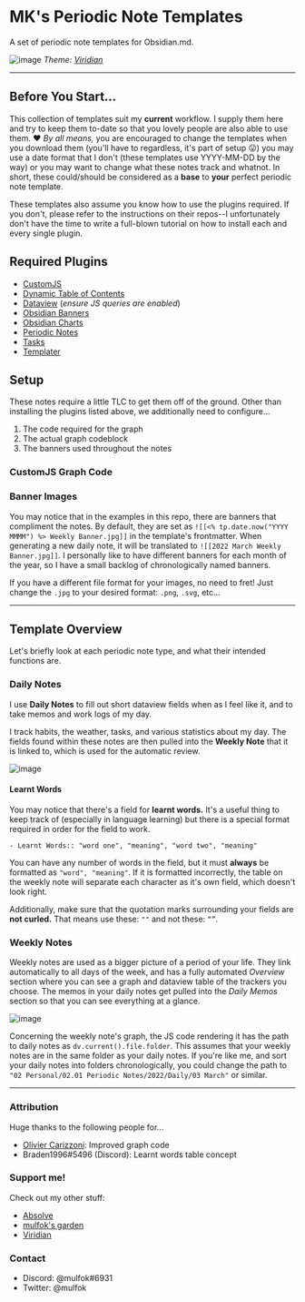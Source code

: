 # MK's Periodic Note Templates
A set of periodic note templates for Obsidian.md.

![image](https://user-images.githubusercontent.com/50339059/166981554-4ccf8b94-6f33-4b78-9a4d-3252d54502a0.png)
*Theme: [Viridian](https://github.com/mulfok/obsidian/viridian)*
___

## Before You Start...
This collection of templates suit my **current** workflow. I supply them here and try to keep them to-date so that you lovely people are also able to use them. ❤️ _By all means,_ you are encouraged to change the templates when you download them (you'll have to regardless, it's part of setup 😛) you may use a date format that I don't (these templates use YYYY-MM-DD by the way) or you may want to change what these notes track and whatnot. In short, these could/should be considered as a **base** to **your** perfect periodic note template.

These templates also assume you know how to use the plugins required. If you don't, please refer to the instructions on their repos--I unfortunately don't have the time to write a full-blown tutorial on how to install each and every single plugin.

## Required Plugins
- [CustomJS](https://github.com/samlewis0602/obsidian-custom-js)
- [Dynamic Table of Contents](https://github.com/Aidurber/obsidian-plugin-dynamic-toc)
- [Dataview](https://github.com/blacksmithgu/obsidian-dataview) (_ensure JS queries are enabled_)
- [Obsidian Banners](https://github.com/noatpad/obsidian-banners)
- [Obsidian Charts](https://github.com/phibr0/obsidian-charts)
- [Periodic Notes](https://github.com/liamcain/obsidian-periodic-notes)
- [Tasks](https://github.com/schemar/obsidian-tasks)
- [Templater](https://github.com/SilentVoid13/Templater)

## Setup
These notes require a little TLC to get them off of the ground. Other than installing the plugins listed above, we additionally need to configure...

1. The code required for the graph
  1. The actual graph codeblock
1. The banners used throughout the notes

### CustomJS Graph Code

### Banner Images
You may notice that in the examples in this repo, there are banners that compliment the notes. By default, they are set as `![[<% tp.date.now("YYYY MMMM") %> Weekly Banner.jpg]]` in the template's frontmatter. When generating a new daily note, it will be translated to `![[2022 March Weekly Banner.jpg]]`. I personally like to have different banners for each month of the year, so I have a small backlog of chronologically named banners.

If you have a different file format for your images, no need to fret! Just change the `.jpg` to your desired format: `.png`, `.svg`, etc...
___
## Template Overview
Let's briefly look at each periodic note type, and what their intended functions are.

### Daily Notes
I use **Daily Notes** to fill out short dataview fields when as I feel like it, and to take memos and work logs of my day.

I track habits, the weather, tasks, and various statistics about my day. The fields found within these notes are then pulled into the **Weekly Note** that it is linked to, which is used for the automatic review.

![image](https://user-images.githubusercontent.com/50339059/166984582-5e20e94c-0cef-402c-8225-817fb6283294.png)

#### Learnt Words
You may notice that there's a field for **learnt words.** It's a useful thing to keep track of (especially in language learning) but there is a special format required in order for the field to work.

```
- Learnt Words:: "word one", "meaning", "word two", "meaning"
```

You can have any number of words in the field, but it must **always** be formatted as `"word", "meaning"`. If it is formatted incorrectly, the table on the weekly note will separate each character as it's own field, which doesn't look right.

Additionally, make sure that the quotation marks surrounding your fields are **not curled.** That means use these: `""` and not these: `“”`.

### Weekly Notes
Weekly notes are used as a bigger picture of a period of your life. They link automatically to all days of the week, and has a fully automated _Overview_ section where you can see a graph and dataview table of the trackers you choose. The memos in your daily notes get pulled into the _Daily Memos_ section so that you can see everything at a glance.

![image](https://user-images.githubusercontent.com/50339059/156692722-07407996-9c68-41a8-a801-e84402461ff9.png)

Concerning the weekly note's graph, the JS code rendering it has the path to daily notes as `dv.current().file.folder`. This assumes that your weekly notes are in the same folder as your daily notes. If you're like me, and sort your daily notes into folders chronologically, you could change the path to `"02 Personal/02.01 Periodic Notes/2022/Daily/03 March"` or similar.

___
### Attribution
Huge thanks to the following people for...
- [Olivier Carizzoni](https://github.com/oliviercarizzoni): Improved graph code
- Braden1996#5496 (Discord): Learnt words table concept

### Support me!
Check out my other stuff:
- [Absolve](https://github.com/mulfok/obsidian-absolve)
- [mulfok's garden](https://publish.obsidian.md/mulfok-vault)
- [Viridian](https://github.com/mulfok/obsidian-viridian)

### Contact
- Discord: @mulfok#6931
- Twitter: @mulfok
